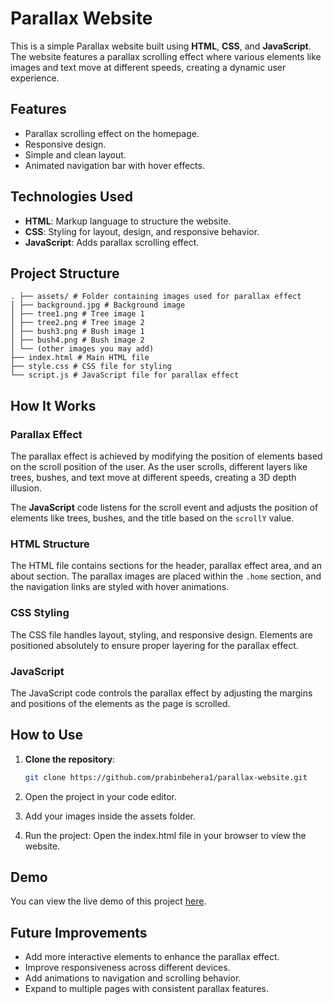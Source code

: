 # Parallax Website

This is a simple Parallax website built using **HTML**, **CSS**, and **JavaScript**. The website features a parallax scrolling effect where various elements like images and text move at different speeds, creating a dynamic user experience.

## Features

- Parallax scrolling effect on the homepage.
- Responsive design.
- Simple and clean layout.
- Animated navigation bar with hover effects.

## Technologies Used

- **HTML**: Markup language to structure the website.
- **CSS**: Styling for layout, design, and responsive behavior.
- **JavaScript**: Adds parallax scrolling effect.

## Project Structure
```
. ├── assets/ # Folder containing images used for parallax effect 
│ ├── background.jpg # Background image 
│ ├── tree1.png # Tree image 1 
│ ├── tree2.png # Tree image 2 
│ ├── bush3.png # Bush image 1 
│ ├── bush4.png # Bush image 2 
│ └── (other images you may add) 
├── index.html # Main HTML file 
├── style.css # CSS file for styling 
└── script.js # JavaScript file for parallax effect
```

## How It Works

### Parallax Effect
The parallax effect is achieved by modifying the position of elements based on the scroll position of the user. As the user scrolls, different layers like trees, bushes, and text move at different speeds, creating a 3D depth illusion.

The **JavaScript** code listens for the scroll event and adjusts the position of elements like trees, bushes, and the title based on the `scrollY` value.

### HTML Structure
The HTML file contains sections for the header, parallax effect area, and an about section. The parallax images are placed within the `.home` section, and the navigation links are styled with hover animations.

### CSS Styling
The CSS file handles layout, styling, and responsive design. Elements are positioned absolutely to ensure proper layering for the parallax effect.

### JavaScript
The JavaScript code controls the parallax effect by adjusting the margins and positions of the elements as the page is scrolled.

## How to Use

1. **Clone the repository**:
   ```bash
   git clone https://github.com/prabinbehera1/parallax-website.git
   ```
2. Open the project in your code editor.

3. Add your images inside the assets folder.

4. Run the project: Open the index.html file in your browser to view the website.

## Demo

You can view the live demo of this project [here](https://parallaxsphere.netlify.app/).

## Future Improvements

- Add more interactive elements to enhance the parallax effect.
- Improve responsiveness across different devices.
- Add animations to navigation and scrolling behavior.
- Expand to multiple pages with consistent parallax features.
